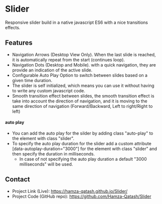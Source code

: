 # Slider

Responsive slider build in a native javascript ES6 with a nice transitions effects.

## Features

- Navigation Arrows (Desktop View Only). When the last slide is reached, it is automatically repeat
  from the start (continues loop).
- Navigation Dots (Desktop and Mobile). with a quick navigation, they are
  provide an indication of the active slide.
- Configurable Auto Play Option to switch between slides based on a given time duration.
- The slider is self initialized, which means you can use it without having to write any custom
  javascript code.
- Smooth transition effect between slides, the smooth transition effect is take into account
  the direction of navigation, and it is moving to the same direction of navigation (Forward/Backward,
  Left to right/Right to left)

#### auto play

- You can add the auto play for the silder by adding class "auto-play" to the element with class "slider".
- To specify the auto play duration for the slider add a custom attribute [data-autoplay-duration="3000"] for the element with class "slider" and then specify the duration in milliseconds.
  - In case of not specifying the auto play duration a default "3000 milliseconds" will be used.

## Contact

- Project Link (Live): https://hamza-qatash.github.io/Slider/
- Project Code (GitHub repo): https://github.com/Hamza-Qatash/Slider

